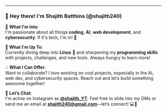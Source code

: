 

---

### 👋 Hey there! I'm **Shajith Batthina** (@shajith240)  
   
👀 **What I'm Into**:  
I'm passionate about all things **coding**, **AI**, **web development**, and **cybersecurity**. If it's tech, I'm in! 🚀  

🌱 **What I'm Up To**:  
Currently diving deep into **Linux** 🐧 and sharpening my **programming skills** with projects, challenges, and new tools. Always hungry to learn more!  

💡 **What I Can Offer**:  
Want to collaborate? I love working on cool projects, especially in the AI, web dev, and cybersecurity spaces. Reach out and let’s build something awesome together!  

💬 **Let’s Chat**:  
I'm active on Instagram as **[@shajith_YT](https://www.instagram.com/shajith_YT)**. Feel free to slide into my DMs or send me an email at **shajith240@gmail.com**—let’s connect! 💻📲  




<!---
shajith240/shajith240 is a ✨ special ✨ repository because its `README.md` (this file) appears on your GitHub profile.
You can click the Preview link to take a look at your changes.
--->
